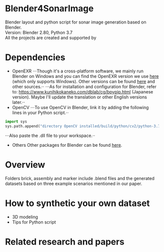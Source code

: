# Blender4SonarImage
Blender layout and python script for sonar image generation based on Blender. <br>
Version: Blender 2.80, Python 3.7 <br>
All the projects are created and supported by 
# Dependencies
- OpenEXR
⋅⋅⋅Though it's a cross-platform software, we mainly run Blender on Windows and you can find the OpenEXR version we use [here](https://github.com/LIUDINGYU/Blender4SonarImage/blob/master/OpenEXR-1.3.2-cp37-cp37m-win_amd64.whl) (which only supports Windows). Other versions can be found [here](https://packages.ubuntu.com/search?keywords=openexr) and other sources.⋅⋅
⋅⋅⋅As for installation and configuration for Blender, refer to: https://www.kunihikokaneko.com/dblab/cg/bpypip.html (Japanese version). Maybe I'll update the translation or other English versions later.⋅⋅
- OpenCV
⋅⋅⋅To use OpenCV in Blender, link it by adding the following lines in your Python script.⋅⋅
```python
import sys
sys.path.append("directory OpenCV installed/build/python/cv2/python-3.7/") 
```
⋅⋅⋅Also paste the .dll file to your workspace.⋅⋅
- Others
Other packages for Blender can be found [here](https://www.lfd.uci.edu/~gohlke/pythonlibs/#wxpython).
# Overview
Folders brick, assembly and marker include .blend files and the generated datasets based on three example scenarios mentioned in our paper. 
# How to synthetic your own dataset
- 3D modeling
- Tips for Python script
# Related research and papers


